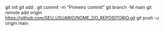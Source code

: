 
git init
git add .
git commit -m "Primeiro commit"
git branch -M main
git remote add origin https://github.com/SEU_USUARIO/NOME_DO_REPOSITORIO.git
git push -u origin main

